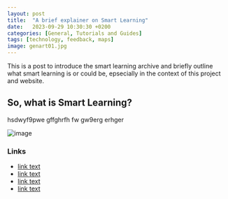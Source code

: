 ```yaml
---
layout: post
title:  "A brief explainer on Smart Learning"
date:   2023-09-29 10:30:30 +0200
categories: [General, Tutorials and Guides]
tags: [technology, feedback, maps]
image: genart01.jpg
---
```


This is a post to introduce the smart learning archive and briefly outline what smart learning is or could be, epsecially in the context of this project and website. 

## So, what is Smart Learning?

hsdwyf9pwe gffghrfh  fw gw9erg erhger


![image]({{site.baseurl}}/assets/images/genart01.jpg)


### Links 
- [link text](https://somelink)
- [link text](https://somelink)
- [link text](https://somelink)
- [link text](https://somelink)
